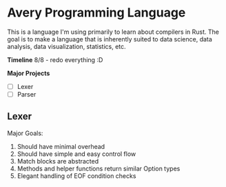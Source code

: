 # Avery Programming Language
This is a language I'm using primarily to learn about compilers in Rust. The goal is to make a language that is inherently suited to data science, data analysis, data visualization, statistics, etc.

**Timeline**
8/8 - redo everything :D

**Major Projects**
- [ ] Lexer
- [ ] Parser

## Lexer
Major Goals:
1. Should have minimal overhead
2. Should have simple and easy control flow
3. Match blocks are abstracted
4. Methods and helper functions return similar Option types
5. Elegant handling of EOF condition checks
